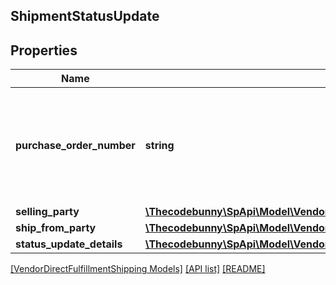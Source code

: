 ## ShipmentStatusUpdate

## Properties

Name | Type | Description | Notes
------------ | ------------- | ------------- | -------------
**purchase_order_number** | **string** | Purchase order number of the shipment for which to update the shipment status. |
**selling_party** | [**\Thecodebunny\SpApi\Model\VendorDirectFulfillmentShipping\PartyIdentification**](PartyIdentification.md) |  |
**ship_from_party** | [**\Thecodebunny\SpApi\Model\VendorDirectFulfillmentShipping\PartyIdentification**](PartyIdentification.md) |  |
**status_update_details** | [**\Thecodebunny\SpApi\Model\VendorDirectFulfillmentShipping\StatusUpdateDetails**](StatusUpdateDetails.md) |  |

[[VendorDirectFulfillmentShipping Models]](../) [[API list]](../../Api) [[README]](../../../README.md)
